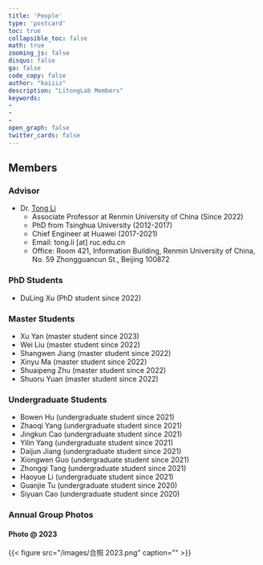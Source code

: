 ```yaml
---
title: 'People'
type: 'postcard'
toc: true 
collapsible_toc: false
math: true
zooming_js: false
disqus: false 
ga: false 
code_copy: false
author: "kaiiiz"
description: "LitongLab Members"
keywords:
-
-
- 
open_graph: false
twitter_cards: false
---
```

## Members

### Advisor

- Dr. [Tong Li](http://iir.ruc.edu.cn/~litong/index.html)
  - Associate Professor at Renmin University of China (Since 2022)
  - PhD from Tsinghua University (2012-2017)
  - Chief Engineer at Huawei (2017-2021)
  - Email: tong.li [at] ruc.edu.cn
  - Office: Room 421, Information Building, Renmin University of China, No. 59 Zhongguancun St., Beijing 100872

### PhD Students

- DuLing Xu (PhD student since 2022)
  
### Master Students

- Xu Yan (master student since 2023)
- Wei Liu (master student since 2022)
- Shangwen Jiang (master student since 2022)
- Xinyu Ma (master student since 2022)
- Shuaipeng Zhu (master student since 2022)
- Shuoru Yuan (master student since 2022)

### Undergraduate Students

- Bowen Hu (undergraduate student since 2021)
- Zhaoqi Yang (undergraduate student since 2021)
- Jingkun Cao (undergraduate student since 2021)
- Yilin Yang (undergraduate student since 2021)
- Daijun Jiang (undergraduate student since 2021)
- Xiongwen Guo (undergraduate student since 2021)
- Zhongqi Tang (undergraduate student since 2021)
- Haoyue Li (undergraduate student since 2021)
- Guanjie Tu (undergraduate student since 2020)
- Siyuan Cao (undergraduate student since 2020)
  
### Annual Group Photos

#### Photo @ 2023

{{< figure src="/images/合照 2023.png" caption="" >}}
